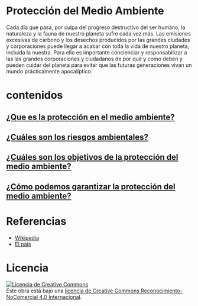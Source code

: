 # Protección del Medio Ambiente
Cada día que pasa, por culpa del progreso destructivo del ser humano, la naturaleza y la fauna de nuestro
planeta sufre cada vez más. Las emisiones excesivas de carbono y los desechos producidos por las grandes ciudades
y corporaciones puede llegar a acabar con toda la vida de nuestro planeta, incluida la nuestra. Para ello es
importante concienciar y responsabilizar a las las grandes corporaciones y ciudadanos de por qué y como
deben y pueden cuidar del planeta para evitar que las futuras generaciones vivan un mundo prácticamente apocalíptico.

# contenidos
## [¿Que es la protección en el medio ambiente?](/Contenido/que_es.md)
## [¿Cuáles son los riesgos ambientales?](/Contenido/riesgos.md)
## [¿Cuáles son los objetivos de la protección del medio ambiente?](/Contenido/objetivos.md)
## [¿Cómo podemos garantizar la protección del medio ambiente?](/Contenido/garantia.md)

# Referencias
- [Wikipedia](https://es.wikipedia.org/wiki/Wikipedia:Portada)
- [El pais](https://elpais.com/)
# Licencia
<a rel="license" href="http://creativecommons.org/licenses/by-nc/4.0/"><img alt="Licencia de Creative Commons" style="border-width:0" src="https://i.creativecommons.org/l/by-nc/4.0/88x31.png" /></a><br />Este obra está bajo una <a rel="license" href="http://creativecommons.org/licenses/by-nc/4.0/">licencia de Creative Commons Reconocimiento-NoComercial 4.0 Internacional</a>.
